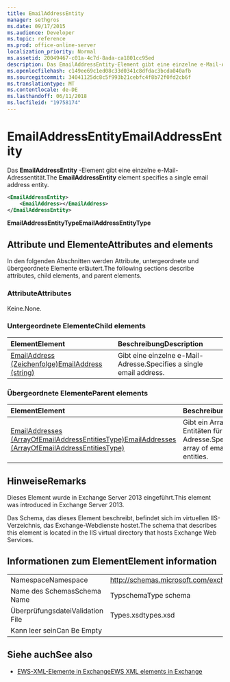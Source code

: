 ```yaml
---
title: EmailAddressEntity
manager: sethgros
ms.date: 09/17/2015
ms.audience: Developer
ms.topic: reference
ms.prod: office-online-server
localization_priority: Normal
ms.assetid: 20049467-c01a-4c7d-8ada-ca1801cc95ed
description: Das EmailAddressEntity-Element gibt eine einzelne e-Mail-Adressentität.
ms.openlocfilehash: c149ee69c1ed08c33d0341c8dfdac3bcda040afb
ms.sourcegitcommit: 34041125dc8c5f993b21cebfc4f8b72f0fd2cb6f
ms.translationtype: MT
ms.contentlocale: de-DE
ms.lasthandoff: 06/11/2018
ms.locfileid: "19758174"
---
```

# <a name="emailaddressentity"></a><span data-ttu-id="8b0cf-103">EmailAddressEntity</span><span class="sxs-lookup"><span data-stu-id="8b0cf-103">EmailAddressEntity</span></span>

<span data-ttu-id="8b0cf-104">Das **EmailAddressEntity** -Element gibt eine einzelne e-Mail-Adressentität.</span><span class="sxs-lookup"><span data-stu-id="8b0cf-104">The **EmailAddressEntity** element specifies a single email address entity.</span></span> 
  
```XML
<EmailAddressEntity>
    <EmailAddress></EmailAddress>
</EmailAddressEntity>
```

 <span data-ttu-id="8b0cf-105">**EmailAddressEntityType**</span><span class="sxs-lookup"><span data-stu-id="8b0cf-105">**EmailAddressEntityType**</span></span>
## <a name="attributes-and-elements"></a><span data-ttu-id="8b0cf-106">Attribute und Elemente</span><span class="sxs-lookup"><span data-stu-id="8b0cf-106">Attributes and elements</span></span>

<span data-ttu-id="8b0cf-107">In den folgenden Abschnitten werden Attribute, untergeordnete und übergeordnete Elemente erläutert.</span><span class="sxs-lookup"><span data-stu-id="8b0cf-107">The following sections describe attributes, child elements, and parent elements.</span></span>
  
### <a name="attributes"></a><span data-ttu-id="8b0cf-108">Attribute</span><span class="sxs-lookup"><span data-stu-id="8b0cf-108">Attributes</span></span>

<span data-ttu-id="8b0cf-109">Keine.</span><span class="sxs-lookup"><span data-stu-id="8b0cf-109">None.</span></span>
  
### <a name="child-elements"></a><span data-ttu-id="8b0cf-110">Untergeordnete Elemente</span><span class="sxs-lookup"><span data-stu-id="8b0cf-110">Child elements</span></span>

|<span data-ttu-id="8b0cf-111">**Element**</span><span class="sxs-lookup"><span data-stu-id="8b0cf-111">**Element**</span></span>|<span data-ttu-id="8b0cf-112">**Beschreibung**</span><span class="sxs-lookup"><span data-stu-id="8b0cf-112">**Description**</span></span>|
|:-----|:-----|
|[<span data-ttu-id="8b0cf-113">EmailAddress (Zeichenfolge)</span><span class="sxs-lookup"><span data-stu-id="8b0cf-113">EmailAddress (string)</span></span>](emailaddress-string.md) <br/> |<span data-ttu-id="8b0cf-114">Gibt eine einzelne e-Mail-Adresse.</span><span class="sxs-lookup"><span data-stu-id="8b0cf-114">Specifies a single email address.</span></span>  <br/> |
   
### <a name="parent-elements"></a><span data-ttu-id="8b0cf-115">Übergeordnete Elemente</span><span class="sxs-lookup"><span data-stu-id="8b0cf-115">Parent elements</span></span>

|<span data-ttu-id="8b0cf-116">**Element**</span><span class="sxs-lookup"><span data-stu-id="8b0cf-116">**Element**</span></span>|<span data-ttu-id="8b0cf-117">**Beschreibung**</span><span class="sxs-lookup"><span data-stu-id="8b0cf-117">**Description**</span></span>|
|:-----|:-----|
|[<span data-ttu-id="8b0cf-118">EmailAddresses (ArrayOfEmailAddressEntitiesType)</span><span class="sxs-lookup"><span data-stu-id="8b0cf-118">EmailAddresses (ArrayOfEmailAddressEntitiesType)</span></span>](emailaddresses-arrayofemailaddressentitiestype.md) <br/> |<span data-ttu-id="8b0cf-119">Gibt ein Array von Entitäten für e-Mail-Adresse.</span><span class="sxs-lookup"><span data-stu-id="8b0cf-119">Specifies an array of email address entities.</span></span>  <br/> |
   
## <a name="remarks"></a><span data-ttu-id="8b0cf-120">Hinweise</span><span class="sxs-lookup"><span data-stu-id="8b0cf-120">Remarks</span></span>

<span data-ttu-id="8b0cf-121">Dieses Element wurde in Exchange Server 2013 eingeführt.</span><span class="sxs-lookup"><span data-stu-id="8b0cf-121">This element was introduced in Exchange Server 2013.</span></span>
  
<span data-ttu-id="8b0cf-122">Das Schema, das dieses Element beschreibt, befindet sich im virtuellen IIS-Verzeichnis, das Exchange-Webdienste hostet.</span><span class="sxs-lookup"><span data-stu-id="8b0cf-122">The schema that describes this element is located in the IIS virtual directory that hosts Exchange Web Services.</span></span>
  
## <a name="element-information"></a><span data-ttu-id="8b0cf-123">Informationen zum Element</span><span class="sxs-lookup"><span data-stu-id="8b0cf-123">Element information</span></span>

|||
|:-----|:-----|
|<span data-ttu-id="8b0cf-124">Namespace</span><span class="sxs-lookup"><span data-stu-id="8b0cf-124">Namespace</span></span>  <br/> |http://schemas.microsoft.com/exchange/services/2006/types  <br/> |
|<span data-ttu-id="8b0cf-125">Name des Schemas</span><span class="sxs-lookup"><span data-stu-id="8b0cf-125">Schema Name</span></span>  <br/> |<span data-ttu-id="8b0cf-126">Typschema</span><span class="sxs-lookup"><span data-stu-id="8b0cf-126">Type schema</span></span>  <br/> |
|<span data-ttu-id="8b0cf-127">Überprüfungsdatei</span><span class="sxs-lookup"><span data-stu-id="8b0cf-127">Validation File</span></span>  <br/> |<span data-ttu-id="8b0cf-128">Types.xsd</span><span class="sxs-lookup"><span data-stu-id="8b0cf-128">types.xsd</span></span>  <br/> |
|<span data-ttu-id="8b0cf-129">Kann leer sein</span><span class="sxs-lookup"><span data-stu-id="8b0cf-129">Can Be Empty</span></span>  <br/> ||
   
## <a name="see-also"></a><span data-ttu-id="8b0cf-130">Siehe auch</span><span class="sxs-lookup"><span data-stu-id="8b0cf-130">See also</span></span>



- [<span data-ttu-id="8b0cf-131">EWS-XML-Elemente in Exchange</span><span class="sxs-lookup"><span data-stu-id="8b0cf-131">EWS XML elements in Exchange</span></span>](ews-xml-elements-in-exchange.md)


